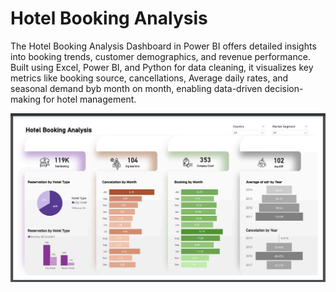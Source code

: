 # Hotel Booking Analysis
The Hotel Booking Analysis Dashboard in Power BI offers detailed insights into booking trends, customer demographics, and revenue performance. Built using Excel, Power BI, and Python for data cleaning, it visualizes key metrics like booking source, cancellations, Average daily rates, and seasonal demand byb month on month, enabling data-driven decision-making for hotel management.

![logo](https://github.com/RamVish1997/Hotel-Booking-Analysis/blob/300ca945be4bcadf2d293d9f66b05733f6e230b7/Hotel%20booking%20cancelation%20analysis.jpg)
